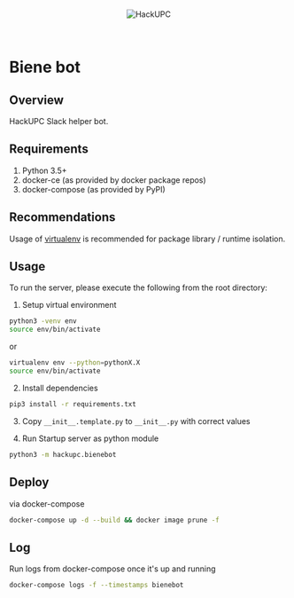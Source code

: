 <br>
<p align="center">
  <img alt="HackUPC" src="https://github.com/hackupc/frontend/raw/master/src/images/hackupc-ogimage@2x.png"/>
</p>
<br>

# Biene bot

## Overview
HackUPC Slack helper bot.

## Requirements
1. Python 3.5+
2. docker-ce (as provided by docker package repos)
3. docker-compose (as provided by PyPI)

## Recommendations
Usage of [virtualenv](https://realpython.com/blog/python/python-virtual-environments-a-primer/) is recommended for package library / runtime isolation.

## Usage
To run the server, please execute the following from the root directory:

1. Setup virtual environment
```bash
python3 -venv env
source env/bin/activate
```
or

```bash
virtualenv env --python=pythonX.X
source env/bin/activate
```

2. Install dependencies
```bash
pip3 install -r requirements.txt
```

3. Copy `__init__.template.py` to `__init__.py` with correct values

4. Run Startup server as python module
```bash
python3 -m hackupc.bienebot
```

## Deploy

via docker-compose
```bash
docker-compose up -d --build && docker image prune -f
```

## Log

Run logs from docker-compose once it's up and running
```bash
docker-compose logs -f --timestamps bienebot
```
